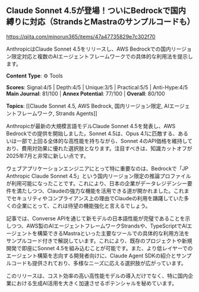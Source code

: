 ## Claude Sonnet 4.5が登場！ついにBedrockで国内縛りに対応（StrandsとMastraのサンプルコードも）

https://qiita.com/minorun365/items/47a47735829e7c302f70

AnthropicはClaude Sonnet 4.5をリリースし、AWS Bedrockでの国内リージョン限定対応と複数のAIエージェントフレームワークでの具体的な利用法を提示します。

**Content Type**: ⚙️ Tools

**Scores**: Signal:4/5 | Depth:4/5 | Unique:3/5 | Practical:5/5 | Anti-Hype:4/5
**Main Journal**: 81/100 | **Annex Potential**: 77/100 | **Overall**: 80/100

**Topics**: [[Claude Sonnet 4.5, AWS Bedrock, 国内リージョン限定, AIエージェントフレームワーク, Strands Agents]]

Anthropicが最新の大規模言語モデルClaude Sonnet 4.5を発表し、AWS Bedrockでの提供を開始しました。Sonnet 4.5は、Opus 4.1に匹敵する、あるいは一部で上回る全体的な高性能を持ちながら、Sonnet 4のAPI価格を維持しており、費用対効果に優れた選択肢となります。注目すべきは、知識カットオフが2025年7月と非常に新しい点です。

ウェブアプリケーションエンジニアにとって特に重要なのは、Bedrockで「JP Anthropic Claude Sonnet 4.5」という国内リージョン限定の推論プロファイルが利用可能になったことです。これにより、日本の企業がデータレジデンシー要件を満たしつつ、Claudeの強力な機能を活用できる道が開かれました。これまでセキュリティやコンプライアンス上の理由でClaudeの利用を躊躇していた多くの企業にとって、これは待望の機能強化と言えるでしょう。

記事では、Converse APIを通じて新モデルの日本語性能が完璧であることを示しつつ、AWS製のAIエージェントフレームワークStrandsや、TypeScriptでAIエージェントを構築できるMastraといった主要なツールでの具体的な利用方法をサンプルコード付きで解説しています。これにより、既存のプロジェクトや新規開発で即座にSonnet 4.5を組み込むことが可能です。また、より低レイヤーでのエージェント構築を志向する開発者向けに、Claude Agent SDKの紹介とサンプルコードも提供されており、多様なニーズに応える選択肢が広がっています。

このリリースは、コスト効率の高い高性能モデルの導入だけでなく、特に国内企業における生成AI活用を大きく加速させるポテンシャルを秘めています。